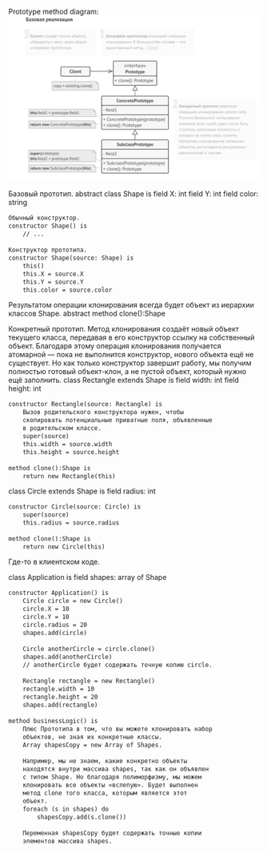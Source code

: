 Prototype method diagram:
![](./prototype_basic.png)

Базовый прототип.
abstract class Shape is
    field X: int
    field Y: int
    field color: string    

    Обычный конструктор.
    constructor Shape() is
        // ...

    Конструктор прототипа.
    constructor Shape(source: Shape) is
        this()
        this.X = source.X
        this.Y = source.Y
        this.color = source.color

 Результатом операции клонирования всегда будет объект из
 иерархии классов Shape.
 abstract method clone():Shape       

Конкретный прототип. Метод клонирования создаёт новый объект
текущего класса, передавая в его конструктор ссылку на
собственный объект. Благодаря этому операция клонирования
получается атомарной — пока не выполнится конструктор, нового
объекта ещё не существует. Но как только конструктор завершит
работу, мы получим полностью готовый объект-клон, а не пустой
объект, который нужно ещё заполнить.
class Rectangle extends Shape is
    field width: int
    field height: int

    constructor Rectangle(source: Rectangle) is
        Вызов родительского конструктора нужен, чтобы
        скопировать потенциальные приватные поля, объявленные
        в родительском классе.
        super(source)
        this.width = source.width
        this.height = source.height

    method clone():Shape is
        return new Rectangle(this)

class Circle extends Shape is
    field radius: int

    constructor Circle(source: Circle) is
        super(source)
        this.radius = source.radius

    method clone():Shape is
        return new Circle(this)        

Где-то в клиентском коде.

class Application is
    field shapes: array of Shape

    constructor Application() is
        Circle circle = new Circle()
        circle.X = 10
        circle.Y = 10
        circle.radius = 20
        shapes.add(circle)

        Circle anotherCircle = circle.clone()
        shapes.add(anotherCircle)
        // anotherCircle будет содержать точную копию circle.

        Rectangle rectangle = new Rectangle()
        rectangle.width = 10
        rectangle.height = 20
        shapes.add(rectangle)

    method businessLogic() is
        Плюс Прототипа в том, что вы можете клонировать набор
        объектов, не зная их конкретные классы.
        Array shapesCopy = new Array of Shapes.

        Например, мы не знаем, какие конкретно объекты
        находятся внутри массива shapes, так как он объявлен
        с типом Shape. Но благодаря полиморфизму, мы можем
        клонировать все объекты «вслепую». Будет выполнен
        метод clone того класса, которым является этот
        объект.
        foreach (s in shapes) do
            shapesCopy.add(s.clone())

        Переменная shapesCopy будет содержать точные копии
        элементов массива shapes.